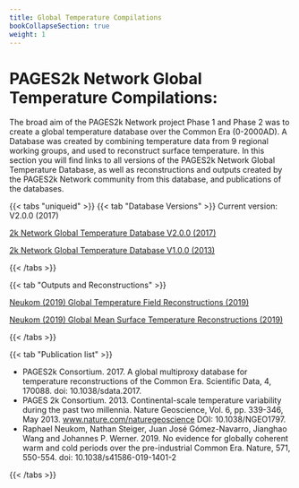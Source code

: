 ```yaml
---
title: Global Temperature Compilations
bookCollapseSection: true
weight: 1
---
```


# PAGES2k Network Global Temperature Compilations:

The broad aim of the PAGES2k Network project Phase 1 and Phase 2 was to create a global temperature database over the Common Era (0-2000AD). A Database was created by combining temperature data from 9 regional working groups, and used to reconstruct surface temperature. In this section you will find links to all versions of the PAGES2k Network Global Temperature Database, as well as reconstructions and outputs created by the PAGES2k Network community from this database, and publications of the databases.

{{< tabs "uniqueid" >}} {{< tab "Database Versions" >}}
Current version: V2.0.0 (2017)

[2k Network Global Temperature Database V2.0.0 (2017)](V2.0.0_2017/_index.md)

[2k Network Global Temperature Database V1.0.0 (2013)](V1.0.0_2013/_index.md)

{{< /tabs >}}

 {{< tab "Outputs and Reconstructions" >}}

[Neukom (2019) Global Temperature Field Reconstructions (2019)](GTFR_V2.0.0_2019/_index.md)

[Neukom (2019) Global Mean Surface Temperature Reconstructions (2019)](GSTM_V1.0.0_2019/_index.md)

{{< /tabs >}}

 {{< tab "Publication list" >}}
- PAGES2k Consortium. 2017. A global multiproxy database for temperature reconstructions of the Common Era. Scientific Data, 4, 170088. doi: 10.1038/sdata.2017.
- PAGES 2k Consortium. 2013. Continental-scale temperature variability during the past two millennia. Nature Geoscience, Vol. 6, pp. 339-346, May 2013. www.nature.com/naturegeoscience DOI: 10.1038/NGEO1797.
- Raphael Neukom, Nathan Steiger, Juan José Gómez-Navarro, Jianghao Wang and Johannes P. Werner. 2019. No evidence for globally coherent warm and cold periods over the pre-industrial Common Era. Nature, 571, 550-554. doi: 10.1038/s41586-019-1401-2

{{< /tabs >}}


